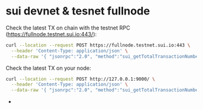 # sui devnet & tesnet fullnode

Check the latest TX on chain with the testnet RPC (https://fullnode.testnet.sui.io:443/):

```bash
curl --location --request POST https://fullnode.testnet.sui.io:443 \
  --header 'Content-Type: application/json' \
  --data-raw '{ "jsonrpc":"2.0", "method":"sui_getTotalTransactionNumber","id":1}'
```

Check the latest TX on your node:

```bash
curl --location --request POST http://127.0.0.1:9000/ \
  --header 'Content-Type: application/json' \
  --data-raw '{ "jsonrpc":"2.0", "method":"sui_getTotalTransactionNumber","id":1}'
```

-